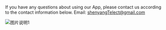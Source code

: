 If you have any questions about using our App, please contact us according to the contact information below. 
Email: shenyangTelect@gmail.com

![图片说明1](https://oscimg.oschina.net/oscnet/e871addc0e722da84ff0924f77b81addb87.jpg)

